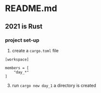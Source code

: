 # README.md

## 2021 is Rust

### project set-up

1. create a `cargo.toml` file
```
[workspace]

members = [
    "day_*"
]
```

3. run `cargo new day_1`
a directory is created
